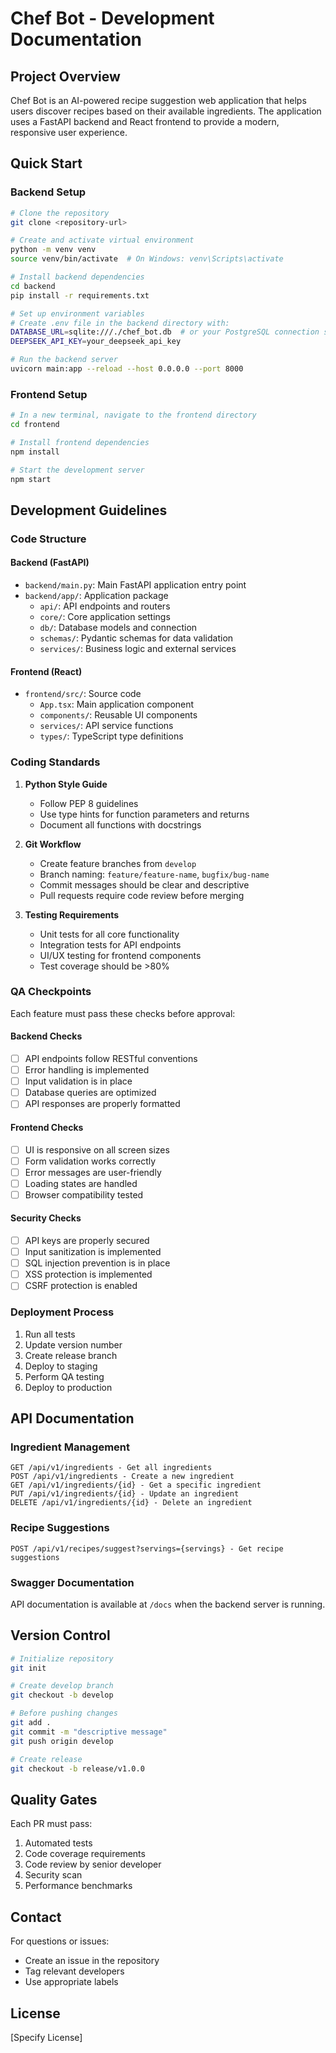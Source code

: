 # Chef Bot - Development Documentation

## Project Overview
Chef Bot is an AI-powered recipe suggestion web application that helps users discover recipes based on their available ingredients. The application uses a FastAPI backend and React frontend to provide a modern, responsive user experience.

## Quick Start

### Backend Setup
```bash
# Clone the repository
git clone <repository-url>

# Create and activate virtual environment
python -m venv venv
source venv/bin/activate  # On Windows: venv\Scripts\activate

# Install backend dependencies
cd backend
pip install -r requirements.txt

# Set up environment variables
# Create .env file in the backend directory with:
DATABASE_URL=sqlite:///./chef_bot.db  # or your PostgreSQL connection string
DEEPSEEK_API_KEY=your_deepseek_api_key

# Run the backend server
uvicorn main:app --reload --host 0.0.0.0 --port 8000
```

### Frontend Setup
```bash
# In a new terminal, navigate to the frontend directory
cd frontend

# Install frontend dependencies
npm install

# Start the development server
npm start
```

## Development Guidelines

### Code Structure

#### Backend (FastAPI)
- `backend/main.py`: Main FastAPI application entry point
- `backend/app/`: Application package
  - `api/`: API endpoints and routers
  - `core/`: Core application settings
  - `db/`: Database models and connection
  - `schemas/`: Pydantic schemas for data validation
  - `services/`: Business logic and external services

#### Frontend (React)
- `frontend/src/`: Source code
  - `App.tsx`: Main application component
  - `components/`: Reusable UI components
  - `services/`: API service functions
  - `types/`: TypeScript type definitions

### Coding Standards
1. **Python Style Guide**
   - Follow PEP 8 guidelines
   - Use type hints for function parameters and returns
   - Document all functions with docstrings

2. **Git Workflow**
   - Create feature branches from `develop`
   - Branch naming: `feature/feature-name`, `bugfix/bug-name`
   - Commit messages should be clear and descriptive
   - Pull requests require code review before merging

3. **Testing Requirements**
   - Unit tests for all core functionality
   - Integration tests for API endpoints
   - UI/UX testing for frontend components
   - Test coverage should be >80%

### QA Checkpoints
Each feature must pass these checks before approval:

#### Backend Checks
- [ ] API endpoints follow RESTful conventions
- [ ] Error handling is implemented
- [ ] Input validation is in place
- [ ] Database queries are optimized
- [ ] API responses are properly formatted

#### Frontend Checks
- [ ] UI is responsive on all screen sizes
- [ ] Form validation works correctly
- [ ] Error messages are user-friendly
- [ ] Loading states are handled
- [ ] Browser compatibility tested

#### Security Checks
- [ ] API keys are properly secured
- [ ] Input sanitization is implemented
- [ ] SQL injection prevention is in place
- [ ] XSS protection is implemented
- [ ] CSRF protection is enabled

### Deployment Process
1. Run all tests
2. Update version number
3. Create release branch
4. Deploy to staging
5. Perform QA testing
6. Deploy to production

## API Documentation

### Ingredient Management
```
GET /api/v1/ingredients - Get all ingredients
POST /api/v1/ingredients - Create a new ingredient
GET /api/v1/ingredients/{id} - Get a specific ingredient
PUT /api/v1/ingredients/{id} - Update an ingredient
DELETE /api/v1/ingredients/{id} - Delete an ingredient
```

### Recipe Suggestions
```
POST /api/v1/recipes/suggest?servings={servings} - Get recipe suggestions
```

### Swagger Documentation
API documentation is available at `/docs` when the backend server is running.

## Version Control
```bash
# Initialize repository
git init

# Create develop branch
git checkout -b develop

# Before pushing changes
git add .
git commit -m "descriptive message"
git push origin develop

# Create release
git checkout -b release/v1.0.0
```

## Quality Gates
Each PR must pass:
1. Automated tests
2. Code coverage requirements
3. Code review by senior developer
4. Security scan
5. Performance benchmarks

## Contact
For questions or issues:
- Create an issue in the repository
- Tag relevant developers
- Use appropriate labels

## License
[Specify License]
